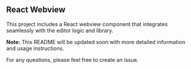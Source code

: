## React Webview

This project includes a React webview component that integrates seamlessly with the editor logic and library. 

**Note:** This README will be updated soon with more detailed information and usage instructions.

For any questions, please feel free to create an issue.
